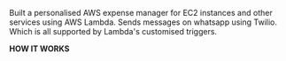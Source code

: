 Built a personalised AWS expense manager for EC2 instances and other services using AWS Lambda.
Sends messages on whatsapp using Twilio.
Which is all supported by Lambda's customised triggers.

**HOW IT WORKS**
